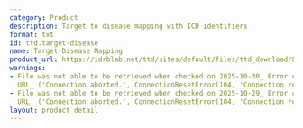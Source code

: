 ```yaml
---
category: Product
description: Target to disease mapping with ICD identifiers
format: txt
id: ttd.target-disease
name: Target-Disease Mapping
product_url: https://idrblab.net/ttd/sites/default/files/ttd_download/P1-06-Target_disease.txt
warnings:
- File was not able to be retrieved when checked on 2025-10-30_ Error connecting to
  URL_ ('Connection aborted.', ConnectionResetError(104, 'Connection reset by peer'))
- File was not able to be retrieved when checked on 2025-10-29_ Error connecting to
  URL_ ('Connection aborted.', ConnectionResetError(104, 'Connection reset by peer'))
layout: product_detail
---
```

